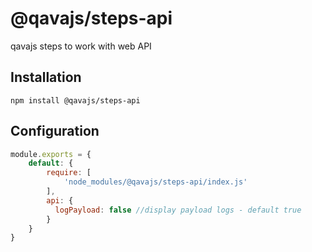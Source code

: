 # @qavajs/steps-api
qavajs steps to work with web API

## Installation

`npm install @qavajs/steps-api`

## Configuration
```javascript
module.exports = {
    default: {
        require: [
            'node_modules/@qavajs/steps-api/index.js'
        ],
        api: {
          logPayload: false //display payload logs - default true
        }
    }
}
```
